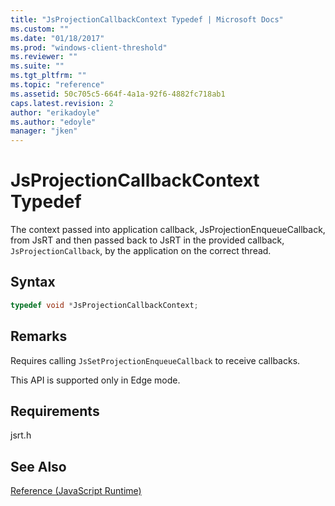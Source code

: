 ```yaml
---
title: "JsProjectionCallbackContext Typedef | Microsoft Docs"
ms.custom: ""
ms.date: "01/18/2017"
ms.prod: "windows-client-threshold"
ms.reviewer: ""
ms.suite: ""
ms.tgt_pltfrm: ""
ms.topic: "reference"
ms.assetid: 50c705c5-664f-4a1a-92f6-4882fc718ab1
caps.latest.revision: 2
author: "erikadoyle"
ms.author: "edoyle"
manager: "jken"
---
```

# JsProjectionCallbackContext Typedef
The context passed into application callback, JsProjectionEnqueueCallback, from JsRT and then passed back to JsRT in the provided callback, `JsProjectionCallback`, by the application on the correct thread.  
  
## Syntax  
  
```cpp  
typedef void *JsProjectionCallbackContext;  
```  
  
## Remarks  
 Requires calling `JsSetProjectionEnqueueCallback` to receive callbacks.  
  
 This API is supported only in Edge mode.  
  
## Requirements  
 jsrt.h  
  
## See Also  
 [Reference (JavaScript Runtime)](../chakra-hosting/reference-javascript-runtime.md)